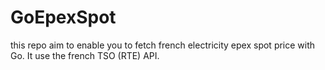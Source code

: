 # GoEpexSpot
this repo aim to enable you to fetch french electricity epex spot price with Go. It use the french TSO (RTE) API.
